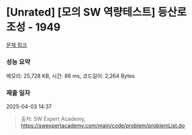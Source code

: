# [Unrated] [모의 SW 역량테스트] 등산로 조성 - 1949 

[문제 링크](https://swexpertacademy.com/main/code/problem/problemDetail.do?contestProbId=AV5PoOKKAPIDFAUq) 

### 성능 요약

메모리: 25,728 KB, 시간: 86 ms, 코드길이: 2,264 Bytes

### 제출 일자

2025-04-03 14:37



> 출처: SW Expert Academy, https://swexpertacademy.com/main/code/problem/problemList.do